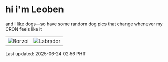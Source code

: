 # hi i'm Leoben

and i like dogs—so have some random dog pics that change whenever my CRON feels like it

|  |  |
|--------|----------|
| ![Borzoi](https://random-dog-vercel.vercel.app/api/random-borzoi?v=1750704996) | ![Labrador](https://random-dog-vercel.vercel.app/api/random-labrador?v=1750704996) |

Last updated: 2025-06-24 02:56 PHT
